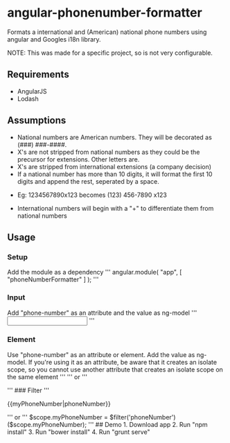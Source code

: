 # angular-phonenumber-formatter
Formats a international and (American) national phone numbers using angular and Googles i18n library.

NOTE: This was made for a specific project, so is not very configurable.

## Requirements

- AngularJS
- Lodash

## Assumptions
- National numbers are American numbers.  They will be decorated as (###) ###-####.
- X's are not stripped from national numbers as they could be the precursor for extensions.  Other letters are.
- X's are stripped from international extensions (a company decision)
- If a national number has more than 10 digits, it will format the first 10 digits and append the rest, seperated by a space.
* Eg: 1234567890x123 becomes (123) 456-7890 x123
- International numbers will begin with a "+" to differentiate them from national numbers

## Usage
### Setup
Add the module as a dependency
'''
angular.module( "app", [
    "phoneNumberFormatter"
] );
'''
### Input
Add "phone-number" as an attribute and the value as ng-model
'''
<input type="text" ng-model="myPhoneNumber" phone-number></input>
'''
### Element
Use "phone-number" as an attribute or element. Add the value as ng-model.
If you're using it as an attribute, be aware that it creates an isolate scope, so you cannot use another attribute that creates an isolate scope on the same element
'''
<phone-number ng-model="myPhoneNumber"></phone-number>
'''
or
'''
<p phone-number ng-model="myPhoneNumber"></p>
'''
### Filter
'''
<p>{{myPhoneNumber|phoneNumber}}</p>
'''
or
'''
$scope.myPhoneNumber = $filter('phoneNumber')($scope.myPhoneNumber);
'''
## Demo
1. Download app
2. Run "npm install"
3. Run "bower install"
4. Run "grunt serve"
